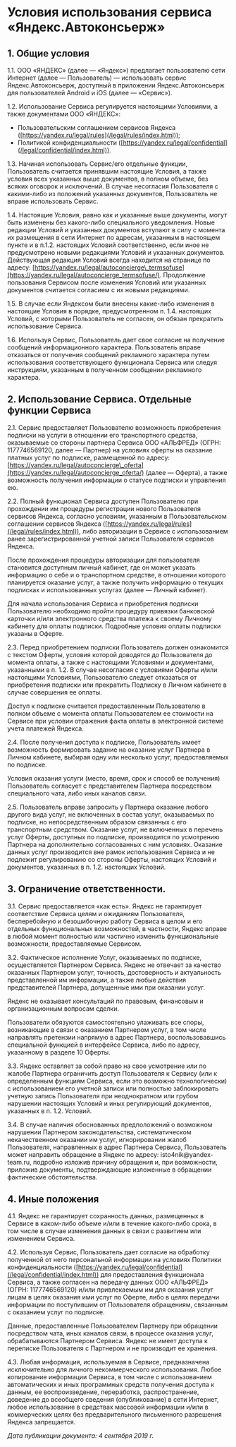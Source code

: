  Условия использования сервиса «Яндекс.Автоконсьерж»
===================================================

  1\. Общие условия
-----------------

 1\.1\. ООО «ЯНДЕКС» (далее — «Яндекс») предлагает пользователю сети Интернет (далее — Пользователь) — использовать сервис Яндекс.Автоконсьерж, доступный в приложении Яндекс.Автоконсьерж для пользователей Android и iOS (далее — «Сервис»).

 1\.2\. Использование Сервиса регулируется настоящими Условиями, а также документами ООО «ЯНДЕКС»:

 * Пользовательским соглашением сервисов Яндекса ([https://yandex.ru/legal/rules](/legal/rules/index.html));
* Политикой конфиденциальности ([https://yandex.ru/legal/confidential](/legal/confidential/index.html)).

 1\.3\. Начиная использовать Сервис/его отдельные функции, Пользователь считается принявшим настоящие Условия, а также условия всех указанных выше документов, в полном объеме, без всяких оговорок и исключений. В случае несогласия Пользователя с какими\-либо из положений указанных документов, Пользователь не вправе использовать Сервис.

 1\.4\. Настоящие Условия, равно как и указанные выше документы, могут быть изменены без какого\-либо специального уведомления. Новые редакции Условий и указанных документов вступают в силу с момента их размещения в сети Интернет по адресам, указанным в настоящем пункте и в п.1\.2\. настоящих Условий соответственно, если иное не предусмотрено новыми редакциями Условий и указанных документов. Действующая редакция Условий всегда находится на странице по адресу: [https://yandex.ru/legal/autoconcierge\_termsofuse](https://yandex.ru/legal/autoconcierge_termsofuse/). Продолжение пользования Сервисом после изменения Условий или указанных документов считается согласием с их новыми редакциями.

 1\.5\. В случае если Яндексом были внесены какие\-либо изменения в настоящие Условия в порядке, предусмотренном п. 1\.4\. настоящих Условий, с которыми Пользователь не согласен, он обязан прекратить использование Сервиса.

 1\.6\. Используя Сервис, Пользователь дает свое согласие на получение сообщений информационного характера. Пользователь вправе отказаться от получения сообщений рекламного характера путем использования соответствующего функционала Сервиса или следуя инструкциям, указанным в полученном сообщении рекламного характера.

 2\. Использование Сервиса. Отдельные функции Сервиса
----------------------------------------------------

 2\.1\. Сервис предоставляет Пользователю возможность приобретения подписки на услуги в отношении его транспортного средства, оказываемые со стороны партнера Сервиса ООО «АЛЬФРЕД» (ОГРН: 1177746569120, далее — Партнер) на условиях оферты на оказание платных услуг по подписке, размещенной по адресу: [https://yandex.ru/legal/autoconcierge\_oferta](https://yandex.ru/legal/autoconcierge_oferta/) (далее — Оферта), а также возможность получения информации о статусе подписки и управления ею. 

 2\.2\. Полный функционал Сервиса доступен Пользователю при прохождении им процедуры регистрации нового Пользователя сервисов Яндекса, согласно условиям, указанным в Пользовательском соглашении сервисов Яндекса ([https://yandex.ru/legal/rules](/legal/rules/index.html)), либо авторизации в Сервисе с использованием ранее зарегистрированной учетной записи Пользователя сервисов Яндекса.

 После прохождения процедуры авторизации для пользователя становится доступным личный кабинет, где он может указать информацию о себе и о транспортном средстве, в отношении которого планируется оказание услуг, а также получить информацию о текущих подписках и использованных услугах (далее — Личный кабинет). 

 Для начала использования Сервиса и приобретения подписки Пользователю необходимо пройти процедуру привязки банковской карточки и/или электронного средства платежа к своему Личному кабинету для оплаты подписки. Подробные условия оплаты подписки указаны в Оферте. 

 2\.3\. Перед приобретением подписки Пользователь должен ознакомится с текстом Оферты, условия которой доводятся до Пользователя до момента оплаты, а также с настоящими Условиями и документами, указанными в п. 1\.2\. В случае несогласия с условиями Оферты и/или настоящими Условиями, Пользователю следует отказаться от приобретения подписки или прекратить Подписку в Личном кабинете в случае совершения ее оплаты.

 Доступ к подписке считается предоставленным Пользователю в полном объеме с момента оплаты Пользователем ее стоимости на Сервисе при условии отражения факта оплаты в электронной системе учета платежей Яндекса.

 2\.4\. После получения доступа к подписке, Пользователь имеет возможность формировать задание на оказание услуг Партнера в Личном кабинете, выбирая одну или несколько услуг, предоставляемых по подписке.

 Условия оказания услуги (место, время, срок и способ ее получения) Пользователь согласует с представителем Партнера посредством специального чата, либо иных каналов связи. 

 2\.5\. Пользователь вправе запросить у Партнера оказание любого другого вида услуг, не включенных в состав услуг, оказываемых по подписке, но непосредственным образом связанных с его транспортным средством. Оказание услуг, не включенных в перечень услуг Оферты, доступных по подписке, производится по усмотрению Партнера на дополнительно согласованных с ним условиях. Оказание данных услуг производится вне рамок использования Сервиса и не подлежит регулированию со стороны Оферты, настоящих Условий и документов, указанных в п. 1\.2\. настоящих Условий.

  3\. Ограничение ответственности.
--------------------------------

 3\.1\. Сервис предоставляется «как есть». Яндекс не гарантирует соответствие Сервиса целям и ожиданиям Пользователя, бесперебойную и безошибочную работу Сервиса в целом и его отдельных функциональных возможностей, в частности, Яндекс вправе в любой момент полностью или частично изменить функциональные возможности, предоставляемые Сервисом.

 3\.2\. Фактическое исполнение Услуг, оказываемых по подписке, осуществляется Партнером Сервиса. Яндекс не отвечает за качество оказанных Партнером услуг, точность, достоверность и актуальность представленной им информации, а также любые действия представителей Партнера, допущенные ими при оказании услуг. 

 Яндекс не оказывает консультаций по правовым, финансовым и организационным вопросам сделки.

 Пользователи обязуются самостоятельно улаживать все споры, возникающие в связи с оказанием Партнером услуг, в том числе направлять претензии напрямую в адрес Партнера, воспользовавшись специальной функцией в интерфейсе Сервиса, либо по адресу, указанному в разделе 10 Оферты. 

 3\.3\. Яндекс оставляет за собой право на свое усмотрение или по жалобе Партнера ограничить доступ Пользователя к Сервису (или к определенным функциям Сервиса, если это возможно технологически) с использованием его учетной записи или полностью заблокировать учетную запись Пользователя при неоднократном или грубом нарушении настоящих Условий и иных регулирующий документов, указанных в п. 1\.2\. Условий.

 3\.4\. В случае наличия обоснованных предположений о возможном нарушении Партнером законодательства, систематическом некачественном оказании им услуг, игнорировании жалоб Пользователя, направленных в адрес Партнера Сервиса, Пользователь может направить обращение в Яндекс по адресу: isto4nik@yandex\-team.ru, подробно изложив причину обращения и, при возможности, приложив документы, подтверждающие изложенные в обращении фактические обстоятельства. 

  4\. Иные положения
------------------

 4\.1\. Яндекс не гарантирует сохранность данных, размещенных в Сервисе в каком\-либо объеме и/или в течение какого\-либо срока, в том числе в случае изменения данных в связи с развитием или изменением Сервиса.

 4\.2\. Используя Сервис, Пользователь дает согласие на обработку полученной от него персональной информации на условиях Политики конфиденциальности ([https://yandex.ru/legal/confidential](/legal/confidential/index.html)) для предоставления функционала Сервиса, а также согласен на передачу данных ООО «АЛЬФРЕД» (ОГРН: 1177746569120\) и/или привлекаемым им для оказания услуг лицам в целях оказания ими услуг по Оферте, либо в целях передачи информации по поступившим от Пользователя обращениям, связанным с оказанием услуг по подписке. 

 Данные, предоставленные Пользователем Партнеру при обращении посредством чата, иных каналов связи, в процессе оказания услуг, обрабатываются Партнером Сервиса. Яндекс не имеет доступа к переписке Пользователя с Партнером и не производит ее хранения. 

 4\.3\. Любая информация, используемая в Сервисе, предназначена исключительно для личного некоммерческого использования. Любое копирование информации Сервиса, в том числе с использованием автоматических и иных программных средств получения доступа к данным, ее воспроизведение, переработка, распространение, доведение до всеобщего сведения (опубликование) в сети Интернет, любое использование в средствах массовой информации и/или в коммерческих целях без предварительного письменного разрешения Яндекса запрещается. 

  *Дата публикации документа: 4 сентября 2019 г.*

  
